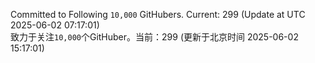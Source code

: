 Committed to Following `10,000` GitHubers. Current: <!-- FOLLOWING_COUNT -->299<!-- FOLLOWING_COUNT --> (Update at UTC <!-- LAST_UPDATED -->2025-06-02 07:17:01<!-- LAST_UPDATED -->)<br>
致力于关注`10,000`个GitHuber。当前：<!-- FOLLOWING_COUNT -->299<!-- FOLLOWING_COUNT --> (更新于北京时间 <!-- LAST_UPDATED_CST -->2025-06-02 15:17:01<!-- LAST_UPDATED_CST -->)
